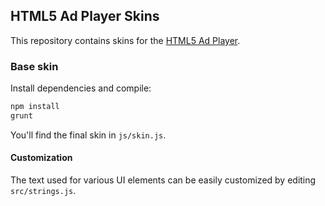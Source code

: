 ## HTML5 Ad Player Skins

This repository contains skins for the [HTML5 Ad Player](https://stash.videoplaza.org/projects/AP/repos/plugin_html5_2.x/browse).

### Base skin

Install dependencies and compile:
```bash
npm install
grunt
```

You'll find the final skin in `js/skin.js`.

#### Customization

The text used for various UI elements can be easily customized by editing `src/strings.js`.